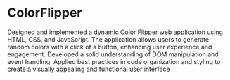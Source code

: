 # ColorFlipper

Designed and implemented a dynamic Color Flipper web application using HTML, CSS, and JavaScript. The application allows users to generate random colors with a click of a button, enhancing user experience and engagement. 
Developed a solid understanding of DOM manipulation and event handling. Applied best practices in code organization and styling to create a visually appealing and functional user interface
